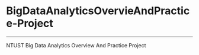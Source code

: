 # BigDataAnalyticsOvervieAndPractice-Project
---
NTUST Big Data Analytics Overview And Practice Project